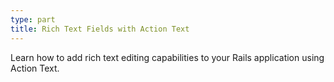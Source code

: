 ```yaml
---
type: part
title: Rich Text Fields with Action Text
---
```


Learn how to add rich text editing capabilities to your Rails application using Action Text.